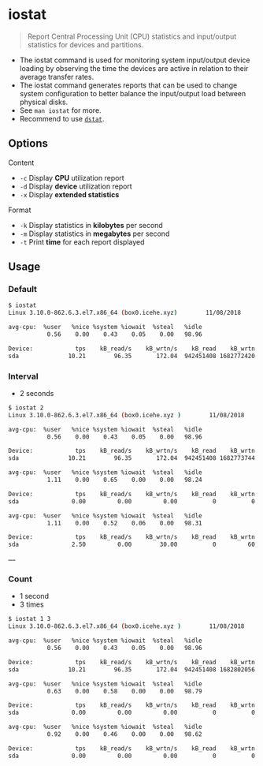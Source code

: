 # iostat

> Report Central Processing Unit (CPU) statistics and input/output statistics for devices and partitions.

- The iostat command is used for monitoring system input/output device loading by observing the time the devices are active in relation to their average transfer rates.
- The iostat command generates reports that can be used to change system configuration to better balance the input/output load between physical disks.
- See `man iostat` for more.
- Recommend to use [`dstat`](/cmd/d/dstat.md).

## Options

Content

- `-c` Display **CPU** utilization report
- `-d` Display **device** utilization report
- `-x` Display **extended statistics**

Format

- `-k` Display statistics in **kilobytes** per second
- `-m` Display statistics in **megabytes** per second
- `-t` Print **time** for each report displayed

## Usage

### Default

```bash
$ iostat
Linux 3.10.0-862.6.3.el7.x86_64 (box0.icehe.xyz)        11/08/2018      _x86_64_        (24 CPU)

avg-cpu:  %user   %nice %system %iowait  %steal   %idle
           0.56    0.00    0.43    0.05    0.00   98.96

Device:            tps    kB_read/s    kB_wrtn/s    kB_read    kB_wrtn
sda              10.21        96.35       172.04  942451408 1682772420
```

### Interval

- 2 seconds

```bash
$ iostat 2
Linux 3.10.0-862.6.3.el7.x86_64 (box0.icehe.xyz )        11/08/2018      _x86_64_        (24 CPU)

avg-cpu:  %user   %nice %system %iowait  %steal   %idle
           0.56    0.00    0.43    0.05    0.00   98.96

Device:            tps    kB_read/s    kB_wrtn/s    kB_read    kB_wrtn
sda              10.21        96.35       172.04  942451408 1682773744

avg-cpu:  %user   %nice %system %iowait  %steal   %idle
           1.11    0.00    0.65    0.00    0.00   98.24

Device:            tps    kB_read/s    kB_wrtn/s    kB_read    kB_wrtn
sda               0.00         0.00         0.00          0          0

avg-cpu:  %user   %nice %system %iowait  %steal   %idle
           1.11    0.00    0.52    0.06    0.00   98.31

Device:            tps    kB_read/s    kB_wrtn/s    kB_read    kB_wrtn
sda               2.50         0.00        30.00          0         60

……
```

### Count

- 1 second
- 3 times

```bash
$ iostat 1 3
Linux 3.10.0-862.6.3.el7.x86_64 (box0.icehe.xyz )        11/08/2018      _x86_64_        (24 CPU)

avg-cpu:  %user   %nice %system %iowait  %steal   %idle
           0.56    0.00    0.43    0.05    0.00   98.96

Device:            tps    kB_read/s    kB_wrtn/s    kB_read    kB_wrtn
sda              10.21        96.35       172.04  942451408 1682802056

avg-cpu:  %user   %nice %system %iowait  %steal   %idle
           0.63    0.00    0.58    0.00    0.00   98.79

Device:            tps    kB_read/s    kB_wrtn/s    kB_read    kB_wrtn
sda               0.00         0.00         0.00          0          0

avg-cpu:  %user   %nice %system %iowait  %steal   %idle
           0.92    0.00    0.46    0.00    0.00   98.62

Device:            tps    kB_read/s    kB_wrtn/s    kB_read    kB_wrtn
sda               0.00         0.00         0.00          0          0

```
